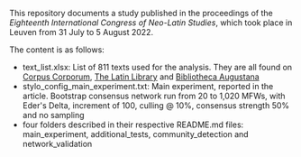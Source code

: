 <p>This repository documents a study published in the proceedings of the <i>Eighteenth International Congress of Neo-Latin Studies</i>, which took place in Leuven from 31 July to 5 August 2022.</p>

<p>The content is as follows:</p>
<ul>
  <li><a href"https://github.com/simon-at-git/stylometric-nl-genres/blob/main/text_list.xlsx">text_list.xlsx</a>: List of 811 texts used for the analysis. They are all found on <a href="https://mlat.uzh.ch/">Corpus Corporum</a>, <a href="http://www.thelatinlibrary.com/">The Latin Library</a> and <a href="https://www.hs-augsburg.de/~harsch/augustana.html">Bibliotheca Augustana</a></li>
  <li><a href"https://github.com/simon-at-git/stylometric-nl-genres/blob/main/stylo_config_main_experiment.txt">stylo_config_main_experiment.txt</a>: Main experiment, reported in the article. Bootstrap consensus network run from 20 to 1,020 MFWs, with Eder's Delta, increment of 100, culling @ 10%, consensus strength 50% and no sampling</li>
  <li>four folders described in their respective README.md files: main_experiment, additional_tests, community_detection and network_validation</li>
</ul>
